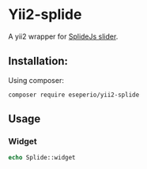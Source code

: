 # Yii2-splide
 
A yii2 wrapper for [SplideJs slider](https://github.com/Splidejs/splide).

## Installation:

Using composer:

`composer require eseperio/yii2-splide`


## Usage

### Widget

```PHP
echo Splide::widget
```
